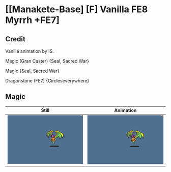 # [\[Manakete-Base\] \[F\] Vanilla FE8 Myrrh +FE7]

## Credit

Vanilla animation by IS.

Magic (Gran Caster) {Seal, Sacred War}

Magic {Seal, Sacred War}

Dragonstone (FE7) {Circleseverywhere}

## Magic

| Still | Animation |
| :---: | :-------: |
| ![Magic still](./Magic_000.png) | ![Magic animation](./Magic.gif) |
